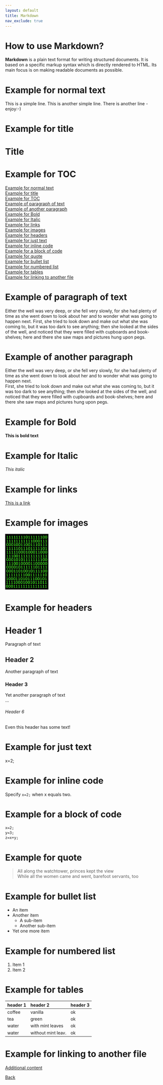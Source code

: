 ```yaml
---
layout: default
title: Markdown
nav_exclude: true
---
```


How to use Markdown?
====================
**Markdown** is a plain text format for writing structured documents. It is based on a specific markup syntax which is directly rendered to HTML. Its main focus is on making readable documents as possible.

# Example for normal text
This is a simple line. This is another simple line.
There is another line - enjoy:-)

# Example for title
Title
=====

# Example for TOC
[Example for normal text](#example-for-normal-text)  
[Example for title](#example-for-title)  
[Example for TOC](#example-for-toc)  
[Example of paragraph of text](#example-of-paragraph-of-text)  
[Example of another paragraph](#example-of-another-paragraph)  
[Example for Bold](#example-for-bold)  
[Example for Italic](#example-for-italic)  
[Example for links](#example-for-links)  
[Example for images](#example-for-images)  
[Example for headers](#example-for-headers)  
[Example for just text](#exaple-for-just-text)  
[Example for inline code](#example-for-inline-code)  
[Example for a block of code](#example-for-a-block-of-code)  
[Example for quote](#example-for-quote)  
[Example for bullet list](#example-for-bullet-list)  
[Example for numbered list](#example-for-numbered-list)  
[Example for tables](#example-for-tables)  
[Example for linking to another file](#example-for-linking-to-another-file)

# Example of paragraph of text
Either the well was very deep, or she fell very slowly, for she had plenty of time as she went down to look about her and to wonder what was going to happen next. First, she tried to look down and make out what she was coming to, but it was too dark to see anything; then she looked at the sides of the well, and noticed that they were filled with cupboards and book-shelves; here and there she saw maps and pictures hung upon pegs.

# Example of another paragraph
Either the well was very deep, or she fell very slowly, for she had plenty of time as she went down to look about her and to wonder what was going to happen next.  
First, she tried to look down and make out what she was coming to, but it was too dark to see anything; then she looked at the sides of the well, and noticed that they were filled with cupboards and book-shelves; here and there she saw maps and pictures hung upon pegs.

# Example for Bold
**This is bold text**

# Example for Italic
*This italic*


# Example for links
[This is a link](https://daringfireball.net/projects/markdown/)

# Example for images
![Alternative text when image is not available](./bimatrix-code.jpg)

# Example for headers
# Header 1
Paragraph of text
## Header 2
Another paragraph of text
### Header 3
Yet another paragraph of text  
...
###### Header 6
Even this header has some text!



# Example for just text
x=2;

# Example for inline code
Specify `x=2;` when x equals two.

# Example for a block of code
```
x=2;
y=3;
z=x+y;
```

# Example for quote
> All along the watchtower, princes kept the view  
> While all the women came and went, barefoot servants, too

# Example for bullet list
* An item
* Another item
    * A sub-item
    * Another sub-item
* Yet one more item

# Example for numbered list
1. Item 1
2. Item 2

# Example for tables
| header 1     | header 2          | header 3 |
|:-------------|:------------------|:---------|
| coffee       | vanilla           | ok       |
| tea          | green             | ok       |
| water        | with mint leaves  | ok       |
| water        | without mint leav.| ok       |

# Example for linking to another file


[Additional content](/assets/pdfs/markdown-cheatsheet.pdf)


[Back](./visual_studio_code_and_md.md)
